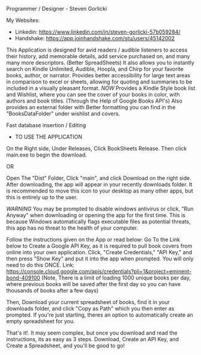 Programmer / Designer - Steven Gorlicki

My Websites:
* Linkedin: https://www.linkedin.com/in/steven-gorlicki-57b059284/
* Handshake: https://app.joinhandshake.com/stu/users/45142002

This Application is designed for avid readers / audible listeners to access their history, add memorable details, add service purchased on, and many many more descriptors. (Better SpreadSheets)
It also allows you to instantly search on Kindle Unlimited, Audible, Hoopla, and Chirp for your favorite books, author, or narrator. 
Provides better accessibility for large text areas in comparison to excel or sheets, allowing for quoting and summaries to be included in a visually pleasant format.
*NOW* Provides a Kindle Style book list and Wishlist, where you can see the cover of your books in color, with authors and book titles. (Through the Help of Google Books API's)
Also provides an external folder with Better formatting you can find in the "BooksDataFolder" under wishlist and covers.

Fast database insertion / Editing


* TO USE THE APPLICATION

On the Right side, Under Releases, Click BookSheets Release. Then click main.exe to begin the download.

OR

Open The "Dist" Folder, Click "main", and click Download on the right side.
After downloading, the app will appear in your recently downloads folder. It is recommended to move this icon to your desktop as many other apps, but this is entirely up to the user.

*WARNING* You may be prompted to disable windows antivirus or click, "Run Anyway" when downloading or opening the app for the first time.
This is because Windows automatically flags executable files as potential threats, this app has no threat to the health of your computer.

Follow the instructions given on the App or read below:
Go To the Link below to Create a Google API Key, as it is required to pull book covers from online into your own application. Click, "Create Credentials," "API Key," and then press "Show Key" and put it into the app when prompted. You will only need to do this ONCE.
Link: https://console.cloud.google.com/apis/credentials?pli=1&project=eminent-bond-409100       (Note, There is a limit of loading 1000 unique books per day, where previous books will be saved after the first day so you can have thousands of books after a few days)

Then, Download your current spreadsheet of books, find it in your downloads folder, and click "Copy as Path" which you then enter as prompted.
If you're just starting, theres an option to automatically create an empty spreadsheet for you.

That's it!. It may seem complex, but once you download and read the instructions, its as easy as 3 steps. Download, Create an API Key, and Create a Spreadsheet, and you'll be good to go!

